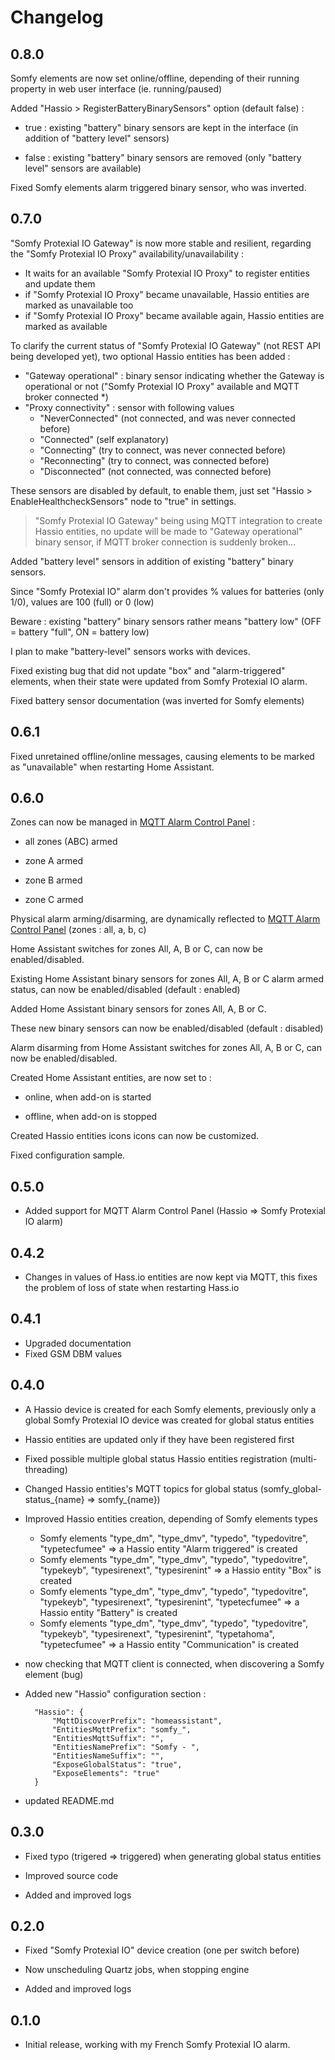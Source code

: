# Changelog

## 0.8.0

Somfy elements are now set online/offline, depending of their running property in web user interface (ie. running/paused)



Added "Hassio > RegisterBatteryBinarySensors" option (default false) :

* true : existing "battery" binary sensors are kept in the interface (in addition of "battery level" sensors)

* false : existing "battery" binary sensors are removed (only "battery level" sensors are available)



Fixed Somfy elements alarm triggered binary sensor, who was inverted.

## 0.7.0

"Somfy Protexial IO Gateway" is now more stable and resilient, regarding the "Somfy Protexial IO Proxy" availability/unavailability :

* It waits for an available "Somfy Protexial IO Proxy" to register entities and update them
* if "Somfy Protexial IO Proxy" became unavailable, Hassio entities are marked as unavailable too
* if "Somfy Protexial IO Proxy" became available again, Hassio entities are marked as available



To clarify the current status of "Somfy Protexial IO Gateway" (not REST API being developed yet), two optional Hassio entities has been added :

* "Gateway operational" : binary sensor indicating whether the Gateway is operational or not ("Somfy Protexial IO Proxy" available and MQTT broker connected *)  
* "Proxy connectivity" : sensor with following values
  * "NeverConnected" (not connected, and was never connected before)
  * "Connected" (self explanatory)
  * "Connecting" (try to connect, was never connected before)
  * "Reconnecting" (try to connect, was connected before)
  * "Disconnected" (not connected, was connected before)

These sensors are disabled by default, to enable them, just set "Hassio > EnableHealthcheckSensors" node to "true" in settings.

> "Somfy Protexial IO Gateway" being using MQTT integration to create Hassio entities, no update will be made to "Gateway operational" binary sensor, if MQTT broker connection is suddenly broken...



Added "battery level" sensors in addition of existing "battery" binary sensors.

Since "Somfy Protexial IO" alarm don't provides % values for batteries (only 1/0), values are 100 (full) or 0 (low)

Beware : existing "battery" binary sensors rather means "battery low" (OFF = battery "full", ON = battery low)

I plan to make "battery-level" sensors works with devices.



Fixed existing bug that did not update "box" and "alarm-triggered" elements, when their state were updated from Somfy Protexial IO alarm.



Fixed battery sensor documentation (was inverted for Somfy elements)

## 0.6.1

Fixed unretained offline/online messages, causing elements to be marked as "unavailable" when restarting Home Assistant.

## 0.6.0

Zones can now be managed in [MQTT Alarm Control Panel](https://www.home-assistant.io/integrations/alarm_control_panel.mqtt) :

* all zones (ABC) armed
* zone A armed

* zone B armed

* zone C armed



Physical alarm arming/disarming, are dynamically reflected to  [MQTT Alarm Control Panel](https://www.home-assistant.io/integrations/alarm_control_panel.mqtt) (zones : all, a, b, c)



Home Assistant switches for zones All, A, B or C, can now be enabled/disabled.



Existing Home Assistant binary sensors for zones All, A, B or C alarm armed status, can now be enabled/disabled (default : enabled)



Added Home Assistant binary sensors for zones All, A, B or C.

These new binary sensors can now be enabled/disabled (default : disabled)



Alarm disarming from Home Assistant switches for zones All, A, B or C, can now be enabled/disabled.



Created Home Assistant entities, are now set to :

* online, when add-on is started

* offline, when add-on is stopped




Created Hassio entities icons icons can now be customized.



Fixed configuration sample.

## 0.5.0

- Added support for MQTT Alarm Control Panel (Hassio => Somfy Protexial IO alarm)

## 0.4.2

- Changes in values of Hass.io entities are now kept via MQTT, this fixes the problem of loss of state when restarting Hass.io

## 0.4.1

- Upgraded documentation
- Fixed GSM DBM values

## 0.4.0

- A Hassio device is created for each Somfy elements, previously only a global Somfy Protexial IO device was created for global status entities
- Hassio entities are updated only if they have been registered first
- Fixed possible multiple global status Hassio entities registration (multi-threading)
- Changed Hassio entities's MQTT topics for global status (somfy_global-status_{name} => somfy_{name})
- Improved Hassio entities creation, depending of Somfy elements types
  - Somfy elements "type_dm", "type_dmv", "typedo", "typedovitre", "typetecfumee" => a Hassio entity "Alarm triggered" is created
  - Somfy elements "type_dm", "type_dmv", "typedo", "typedovitre", "typekeyb", "typesirenext", "typesirenint" => a Hassio entity "Box" is created
  - Somfy elements "type_dm", "type_dmv", "typedo", "typedovitre", "typekeyb", "typesirenext", "typesirenint", "typetecfumee" => a Hassio entity "Battery" is created
  - Somfy elements "type_dm", "type_dmv", "typedo", "typedovitre", "typekeyb", "typesirenext", "typesirenint", "typetahoma", "typetecfumee" => a Hassio entity "Communication" is created
- now checking that MQTT client is connected, when discovering a Somfy element (bug)
- Added new "Hassio" configuration section :

		"Hassio": {
			"MqttDiscoverPrefix": "homeassistant",
			"EntitiesMqttPrefix": "somfy_",
			"EntitiesMqttSuffix": "",
			"EntitiesNamePrefix": "Somfy - ",
			"EntitiesNameSuffix": "",
			"ExposeGlobalStatus": "true",
			"ExposeElements": "true"
		}
- updated README.md

## 0.3.0

- Fixed typo (trigered => triggered) when generating global status entities

- Improved source code

- Added and improved logs

## 0.2.0

- Fixed "Somfy Protexial IO" device creation (one per switch before)

- Now unscheduling Quartz jobs, when stopping engine

- Added and improved logs

## 0.1.0

- Initial release, working with my French Somfy Protexial IO alarm.


